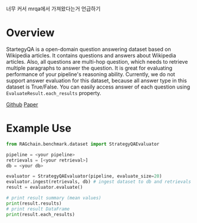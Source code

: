 너무 커서 mrqa에서 가져왔다는거 언급하기
# Overview



StartegyQA is a open-domain question answering dataset based on Wikipedia articles. It contains questions and answers about Wikipedia articles.
Also, all questions are multi-hop question, which needs to retrieve multiple paragraphs to answer the question.
It is great for evaluating performance of your pipeline's reasoning ability.
Currently, we do not support answer evaluation for this dataset, because all answer type in this dataset is True/False.
You can easily access answer of each question using `EvaluateResult.each_results` property.

[Github](https://github.com/nyu-dl/dl4ir-searchQA)
[Paper](https://arxiv.org/abs/1704.05179)

# Example Use

```Python
from RAGchain.benchmark.dataset import StrategyQAEvaluator

pipeline = <your pipeline>
retrievals = [<your retrieval>]
db = <your db>

evaluator = StrategyQAEvaluator(pipeline, evaluate_size=20)
evaluator.ingest(retrievals, db) # ingest dataset to db and retrievals
result = evaluator.evaluate()

# print result summary (mean values)
print(result.results)
# print result DataFrame
print(result.each_results)
```
